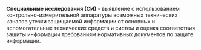 **Специальные исследования (СИ)** - выявление с использованием контрольно-измерительной аппаратуры возможных технических каналов утечки защищаемой информации от основных и вспомогательных технических средств и систем и оценка соответствия защиты информации требованиям нормативных документов по защите информации.
